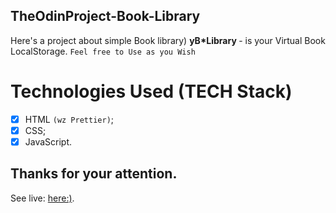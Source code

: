 ## TheOdinProject-Book-Library

Here's a project about simple Book library)
<b>yB*Library </b> - is your Virtual Book LocalStorage.
`Feel free to Use as you Wish`

# Technologies Used (TECH Stack)

- [x] HTML `(wz Prettier)`;
- [x] CSS;
- [x] JavaScript.

## Thanks for your attention.

See live: <a href="">here:)</a>.
